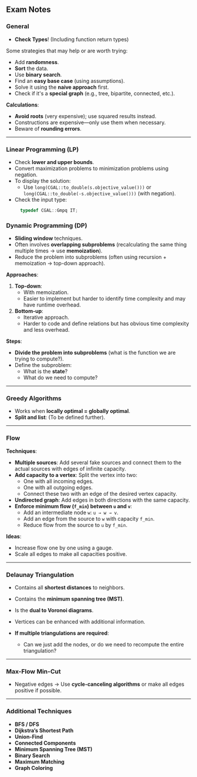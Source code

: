 ## Exam Notes

### General

- **Check Types**! (Including function return types)

Some strategies that may help or are worth trying:
- Add **randomness**.
- **Sort** the data.
- Use **binary search**.
- Find an **easy base case** (using assumptions).
- Solve it using the **naive approach** first.
- Check if it's a **special graph** (e.g., tree, bipartite, connected, etc.).

**Calculations**:
- **Avoid roots** (very expensive); use squared results instead.
- Constructions are expensive—only use them when necessary.
- Beware of **rounding errors**.

---

### Linear Programming (LP)

- Check **lower and upper bounds**.
- Convert maximization problems to minimization problems using negation.
- To display the solution:
  - Use `long(CGAL::to_double(s.objective_value()))` or `long(CGAL::to_double(-s.objective_value()))` (with negation).
- Check the input type:
  ```cpp
    typedef CGAL::Gmpq IT;
    ```
### Dynamic Programming (DP)

- **Sliding window** techniques.
- Often involves **overlapping subproblems** (recalculating the same thing multiple times → use **memoization**).
- Reduce the problem into subproblems (often using recursion + memoization → top-down approach).

**Approaches**:
1. **Top-down**:
   - With memoization.
   - Easier to implement but harder to identify time complexity and may have runtime overhead.
2. **Bottom-up**:
   - Iterative approach.
   - Harder to code and define relations but has obvious time complexity and less overhead.

**Steps**:
- **Divide the problem into subproblems** (what is the function we are trying to compute?).
- Define the subproblem:
  - What is the **state**?
  - What do we need to compute?

---

### Greedy Algorithms

- Works when **locally optimal = globally optimal**.
- **Split and list**: (To be defined further).

---

### Flow

**Techniques**:
- **Multiple sources**: Add several fake sources and connect them to the actual sources with edges of infinite capacity.
- **Add capacity to a vertex**: Split the vertex into two:
  - One with all incoming edges.
  - One with all outgoing edges.
  - Connect these two with an edge of the desired vertex capacity.
- **Undirected graph**: Add edges in both directions with the same capacity.
- **Enforce minimum flow (`f_min`) between `u` and `v`**:
  - Add an intermediate node `w`: `u → w → v`.
  - Add an edge from the source to `w` with capacity `f_min`.
  - Reduce flow from the source to `u` by `f_min`.

**Ideas**:
- Increase flow one by one using a gauge.
- Scale all edges to make all capacities positive.

---

### Delaunay Triangulation

- Contains all **shortest distances** to neighbors.
- Contains the **minimum spanning tree (MST)**.
- Is the **dual to Voronoi diagrams**.
- Vertices can be enhanced with additional information.

- **If multiple triangulations are required**:
  - Can we just add the nodes, or do we need to recompute the entire triangulation?

---

### Max-Flow Min-Cut

- Negative edges → Use **cycle-canceling algorithms** or make all edges positive if possible.

---

### Additional Techniques

- **BFS / DFS**
- **Dijkstra’s Shortest Path**
- **Union-Find**
- **Connected Components**
- **Minimum Spanning Tree (MST)**
- **Binary Search**
- **Maximum Matching**
- **Graph Coloring**

